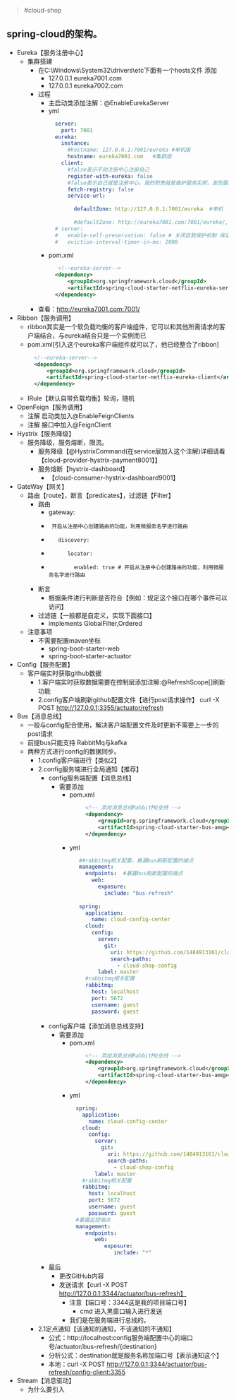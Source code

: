 > #cloud-shop

## spring-cloud的架构。

- Eureka【服务注册中心】
    - 集群搭建
        - 在C:\Windows\System32\drivers\etc下面有一个hosts文件
            添加 
            - 127.0.0.1 eureka7001.com
            - 127.0.0.1 eureka7002.com
        - 过程
            - 主启动类添加注解：@EnableEurekaServer
            - yml
                ```yaml
                  server:
                    port: 7001
                  eureka:
                    instance:    
                      #hostname: 127.0.0.1:7001/eureka #单机版
                      hostname: eureka7001.com   #集群版
                    client:
                      #false表示不向注册中心注册自己
                      register-with-eureka: false
                      #false表示自己就是注册中心。我的职责就是维护服务实例，发现服务
                      fetch-registry: false
                      service-url:
                        
                        defaultZone: http://127.0.0.1:7001/eureka  #单机
                        
                        #defaultZone: http://eureka7001.com:7001/eureka/,http://eureka7002.com:7002/eureka/   #集群
                  # server:
                  #   enable-self-preservation: false # 关闭自我保护机制 保证不可用服务及时清除
                  #   eviction-interval-timer-in-ms: 2000
                ```   
            - pom.xml
                ```xml
                   <!--eureka-server-->
                  <dependency>
                      <groupId>org.springframework.cloud</groupId>
                      <artifactId>spring-cloud-starter-netflix-eureka-server</artifactId>
                  </dependency>
                ```             
        - 查看：http://eureka7001.com:7001/
- Ribbon【服务调用】
    - ribbon其实是一个软负载均衡的客户端组件，它可以和其他所需请求的客户端结合，与eureka结合只是一个实例而已
    - pom.xml[引入这个eureka客户端组件就可以了，他已经整合了ribbon]
        ```xml
          <!--eureka-server-->
          <dependency>
              <groupId>org.springframework.cloud</groupId>
              <artifactId>spring-cloud-starter-netflix-eureka-client</artifactId>
          </dependency>
        ```
    - IRule【默认自带负载均衡】轮询，随机
- OpenFeign【服务调用】
    - 注解 启动类加入@EnableFeignClients
    - 注解 接口中加入@FeignClient
- Hystrix【服务降级】
    - 服务降级，服务熔断，限流。
        - 服务降级【@HystrixCommand(在service层加入这个注解)详细请看【cloud-provider-hystrix-payment8001】】
        - 服务熔断【hystrix-dashboard】
            - 【cloud-consumer-hystrix-dashboard9001】
- GateWay【网关】
    - 路由【route】，断言【predicates】，过滤链【Filter】
        - 路由
            - gateway:
            -      开启从注册中心创建路由的功能，利用微服务名字进行路由
            -        discovery:
            -           locator:
            -             enabled: true # 开启从注册中心创建路由的功能，利用微服务名字进行路由
        - 断言
            - 根据条件进行判断是否符合【例如：规定这个接口在哪个事件可以访问】
        - 过滤链【一般都是自定义，实现下面接口】
            - implements GlobalFilter,Ordered        
    - 注意事项
        - 不需要配置maven坐标
        	- spring-boot-starter-web
        	- spring-boot-starter-actuator
- Config【服务配置】
    - 客户端实时获取github数据
        - 1.客户端实时获取数据需要在控制层添加注解:@RefreshScope[]刷新功能
        -  2.config客户端刷新github配置文件【进行post请求操作】
       curl -X POST http://127.0.0.1:3355/actuator/refresh
- Bus【消息总线】
    - 一般与config配合使用，解决客户端配置文件及时更新不需要上一步的post请求
    - 前提bus只能支持 RabbitMq与kafka
    - 两种方式进行config的数据同步。
        - 1.config客户端进行【类似2】
        - 2.config服务端进行全局通知【推荐】
            - config服务端配置【消息总线】
                - 需要添加
                    - pom.xml
                       ```xml
                            <!-- 添加消息总线RabbitMQ支持 -->
                            <dependency>
                                <groupId>org.springframework.cloud</groupId>
                                <artifactId>spring-cloud-starter-bus-amqp</artifactId>
                            </dependency> 
                       ```       
                    - yml
                        ```yaml
                           ##rabbitmq相关配置，暴漏bus刷新配置的端点
                           management:
                             endpoints:  #暴露bus刷新配置的端点
                               web:
                                 exposure:
                                   include: "bus-refresh"
                           
                           spring:
                             application:
                               name: cloud-config-center
                             cloud:
                               config:
                                 server:
                                   git:
                                     uri: https://github.com/1484913161/cloud-shop-config.git
                                     search-paths:
                                       - cloud-shop-config
                                 label: master
                             #rabbitmq相关配置
                             rabbitmq:
                               host: localhost
                               port: 5672
                               username: guest
                               password: guest
                        ```  
            - config客户端【添加消息总线支持】
                - 需要添加
                    - pom.xml
                         ```xml
                              <!-- 添加消息总线RabbitMQ支持 -->
                              <dependency>
                                  <groupId>org.springframework.cloud</groupId>
                                  <artifactId>spring-cloud-starter-bus-amqp</artifactId>
                              </dependency> 
                         ``` 
                    - yml
                        ```yaml
                          spring:
                            application:
                              name: cloud-config-center
                            cloud:
                              config:
                                server:
                                  git:
                                    uri: https://github.com/1484913161/cloud-shop-config.git
                                    search-paths:
                                      - cloud-shop-config
                                label: master
                            #rabbitmq相关配置
                            rabbitmq:
                              host: localhost
                              port: 5672
                              username: guest
                              password: guest
                          #暴露监控端点
                          management:
                             endpoints:
                                web:
                                   exposure:
                                      include: "*"
                        ```
            - 最后
                - 更改GitHub内容
                - 发送请求【curl -X POST http://127.0.0.1:3344/actuator/bus-refresh】 
                    - 注意【端口号：3344这是我的项目端口号】
                        - cmd 进入黑窗口输入进行发送
                    - 我们是在服务端进行总线的。   
        - 2.1定点通知【该通知的通知，不该通知的不通知】
            - 公式：http://localhost:config服务端配置中心的端口号/actuator/bus-refresh/{destination}
            - 分析公式：destination就是服务名称加端口号【表示通知这个】
            - 本地：curl -X POST http://127.0.0.1:3344/actuator/bus-refresh/config-client:3355       
- Stream【消息驱动】
    - 为什么要引入 
                         